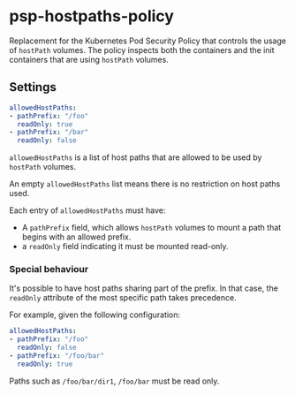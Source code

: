 # psp-hostpaths-policy

Replacement for the Kubernetes Pod Security Policy that controls the usage of
`hostPath` volumes. The policy inspects both the containers and the init
containers that are using `hostPath` volumes.

## Settings

```yaml
allowedHostPaths:
- pathPrefix: "/foo"
  readOnly: true
- pathPrefix: "/bar"
  readOnly: false
```

`allowedHostPaths` is a list of host paths that are allowed to be used by
`hostPath` volumes.

An empty `allowedHostPaths` list means there is no restriction on host paths
used.

Each entry of `allowedHostPaths` must have:
- A `pathPrefix` field, which allows `hostPath` volumes to mount a path that
  begins with an allowed prefix.
- a `readOnly` field indicating it must be mounted read-only.

### Special behaviour

It's possible to have host paths sharing part of the prefix. In that case, the
`readOnly` attribute of the most specific path takes precedence.

For example, given the following configuration:

```yaml
allowedHostPaths:
- pathPrefix: "/foo"
  readOnly: false
- pathPrefix: "/foo/bar"
  readOnly: true
```

Paths such as `/foo/bar/dir1`, `/foo/bar` must be read only.
